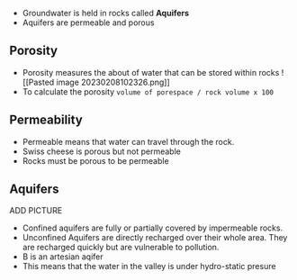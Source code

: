 - Groundwater is held in rocks called **Aquifers**
- Aquifers are permeable and porous

## Porosity 
- Porosity measures the about of water that can be stored within rocks
![[Pasted image 20230208102326.png]]
- To calculate the porosity `volume of porespace / rock volume x 100`

## Permeability
- Permeable means that water can travel through the rock. 
- Swiss cheese is porous but not permeable
- Rocks must be porous to be permeable

## Aquifers

ADD PICTURE
- Confined aquifers are fully or partially covered by impermeable rocks.
- Unconfined Aquifers are directly recharged over their whole area. They are recharged quickly but are vulnerable to pollution.
- B is an artesian aqifer
- This means that the water in the valley is under hydro-static presure